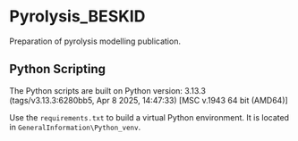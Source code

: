 # Pyrolysis_BESKID
Preparation of pyrolysis modelling publication.


## Python Scripting

The Python scripts are built on Python version: 3.13.3 (tags/v3.13.3:6280bb5, Apr  8 2025, 14:47:33) [MSC v.1943 64 bit (AMD64)]

Use the `requirements.txt` to build a virtual Python environment. It is located in `GeneralInformation\Python_venv`.
